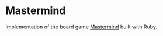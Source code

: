 <h1>Mastermind</h1>
<p>Implementation of the board game <a href="https://en.wikipedia.org/wiki/Mastermind_(board_game)">Mastermind</a> built with Ruby.
</p>